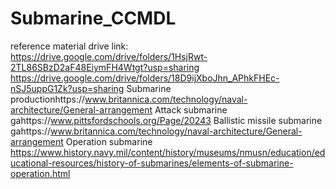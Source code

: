 # Submarine_CCMDL
reference material drive link:
https://drive.google.com/drive/folders/1HsjRwt-2TL86SBzD2aF48EiymFH4Wtgt?usp=sharing  https://drive.google.com/drive/folders/18D9ijXboJhn_APhkFHEc-nSJ5uppG1Zk?usp=sharing
Submarine productionhttps://www.britannica.com/technology/naval-architecture/General-arrangement
Attack submarine gahttps://www.pittsfordschools.org/Page/20243
Ballistic missile submarine gahttps://www.britannica.com/technology/naval-architecture/General-arrangement
Operation submarine https://www.history.navy.mil/content/history/museums/nmusn/education/educational-resources/history-of-submarines/elements-of-submarine-operation.html
